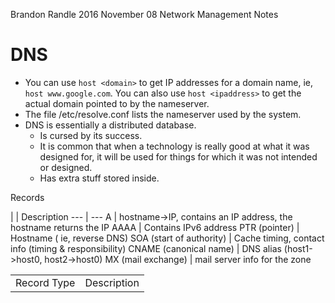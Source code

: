 Brandon Randle
2016 November 08
Network Management Notes

# DNS
* You can use `host <domain>` to get IP addresses for a domain name,
ie, `host www.google.com`. You can also use `host <ipaddress>` to get the
actual domain pointed to by the nameserver.
* The file /etc/resolve.conf lists the nameserver used by the system.
* DNS is essentially a distributed database.
  * Is cursed by its success.
  * It is common that when a technology is really good at what it was designed
for, it will be used for things for which it was not intended or designed.
  * Has extra stuff stored inside.

Records
<table>
<tr>
<td>Record Type</td> | <td>Description</td>
</tr>
| Description
 --- | ---
A | hostname->IP, contains an IP address, the hostname returns the IP
AAAA | Contains IPv6 address
PTR (pointer) | Hostname ( ie, reverse DNS)
SOA (start of authority) | Cache timing, contact info (timing & responsibility)
CNAME (canonical name) | DNS alias (host1->host0, host2->host0)
MX (mail exchange) | mail server info for the zone 
</table> 
